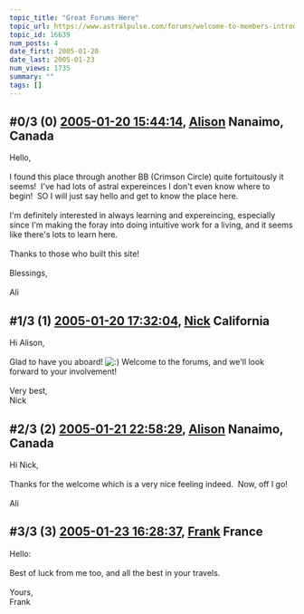 ```yaml
---
topic_title: "Great Forums Here"
topic_url: https://www.astralpulse.com/forums/welcome-to-members-introductions!/great-forums-here
topic_id: 16639
num_posts: 4
date_first: 2005-01-20
date_last: 2005-01-23
num_views: 1735
summary: ""
tags: []
---
```


## \#0/3 (0) [2005-01-20 15:44:14](https://www.astralpulse.com/forums/index.php?msg=143976), [Alison](https://www.astralpulse.com/forums/profile/?u=8094) Nanaimo, Canada ##
<section>
Hello,
<br>
<br>
I found this place through another BB (Crimson Circle) quite fortuitously it seems!  I've had lots of astral expereinces I don't even know where to begin!  SO I will just say hello and get to know the place here.
<br>
<br>
I'm definitely interested in always learning and expereincing, especially since I'm making the foray into doing intuitive work for a living, and it seems like there's lots to learn here.
<br>
<br>
Thanks to those who built this site!
<br>
<br>
Blessings,
<br>
<br>
Ali
</section>

## \#1/3 (1) [2005-01-20 17:32:04](https://www.astralpulse.com/forums/index.php?msg=143994), [Nick](https://www.astralpulse.com/forums/profile/?u=2080) California ##
<section>
Hi Alison,
<br>
<br>
Glad to have you aboard!
<img alt=":)" class="smiley" src="https://www.astralpulse.com/forums/Smileys/fugue/smiley.png" title="Smiley"/>
Welcome to the forums, and we'll look forward to your involvement!
<br>
<br>
Very best,
<br>
Nick
</section>

## \#2/3 (2) [2005-01-21 22:58:29](https://www.astralpulse.com/forums/index.php?msg=144269), [Alison](https://www.astralpulse.com/forums/profile/?u=8094) Nanaimo, Canada ##
<section>
Hi Nick,
<br>
<br>
Thanks for the welcome which is a very nice feeling indeed.  Now, off I go!
<br>
<br>
Ali
</section>

## \#3/3 (3) [2005-01-23 16:28:37](https://www.astralpulse.com/forums/index.php?msg=144459), [Frank](https://www.astralpulse.com/forums/profile/?u=359) France ##
<section>
Hello:
<br>
<br>
Best of luck from me too, and all the best in your travels.
<br>
<br>
Yours,
<br>
Frank
</section>